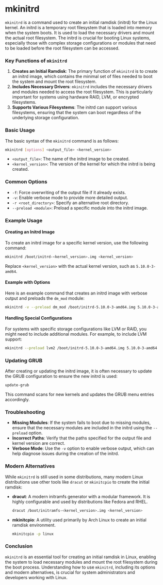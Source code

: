 # mkinitrd

`mkinitrd` is a command used to create an initial ramdisk (initrd) for the Linux kernel. An initrd is a temporary root filesystem that is loaded into memory when the system boots. It is used to load the necessary drivers and mount the actual root filesystem. The initrd is crucial for booting Linux systems, especially those with complex storage configurations or modules that need to be loaded before the root filesystem can be accessed.

### Key Functions of `mkinitrd`

1. **Creates an Initial Ramdisk**: The primary function of `mkinitrd` is to create an initrd image, which contains the minimal set of files needed to boot the system and mount the root filesystem.
2. **Includes Necessary Drivers**: `mkinitrd` includes the necessary drivers and modules needed to access the root filesystem. This is particularly important for systems using hardware RAID, LVM, or encrypted filesystems.
3. **Supports Various Filesystems**: The initrd can support various filesystems, ensuring that the system can boot regardless of the underlying storage configuration.

### Basic Usage

The basic syntax of the `mkinitrd` command is as follows:

```bash
mkinitrd [options] <output_file> <kernel_version>
```

- `<output_file>`: The name of the initrd image to be created.
- `<kernel_version>`: The version of the kernel for which the initrd is being created.

### Common Options

- `-f`: Force overwriting of the output file if it already exists.
- `-v`: Enable verbose mode to provide more detailed output.
- `-r <root_directory>`: Specify an alternative root directory.
- `--preload <module>`: Preload a specific module into the initrd image.

### Example Usage

#### Creating an Initrd Image

To create an initrd image for a specific kernel version, use the following command:

```bash
mkinitrd /boot/initrd-<kernel_version>.img <kernel_version>
```

Replace `<kernel_version>` with the actual kernel version, such as `5.10.0-3-amd64`.

#### Example with Options

Here is an example command that creates an initrd image with verbose output and preloads the `dm_mod` module:

```bash
mkinitrd -v --preload dm_mod /boot/initrd-5.10.0-3-amd64.img 5.10.0-3-amd64
```

#### Handling Special Configurations

For systems with specific storage configurations like LVM or RAID, you might need to include additional modules. For example, to include LVM support:

```bash
mkinitrd --preload lvm2 /boot/initrd-5.10.0-3-amd64.img 5.10.0-3-amd64
```

### Updating GRUB

After creating or updating the initrd image, it is often necessary to update the GRUB configuration to ensure the new initrd is used:

```bash
update-grub
```

This command scans for new kernels and updates the GRUB menu entries accordingly.

### Troubleshooting

- **Missing Modules**: If the system fails to boot due to missing modules, ensure that the necessary modules are included in the initrd using the `--preload` option.
- **Incorrect Paths**: Verify that the paths specified for the output file and kernel version are correct.
- **Verbose Mode**: Use the `-v` option to enable verbose output, which can help diagnose issues during the creation of the initrd.

### Modern Alternatives

While `mkinitrd` is still used in some distributions, many modern Linux distributions use other tools like `dracut` or `mkinitcpio` to create the initial ramdisk:

- **dracut**: A modern initramfs generator with a modular framework. It is highly configurable and used by distributions like Fedora and RHEL.
  ```bash
  dracut /boot/initramfs-<kernel_version>.img <kernel_version>
  ```

- **mkinitcpio**: A utility used primarily by Arch Linux to create an initial ramdisk environment.
  ```bash
  mkinitcpio -p linux
  ```

### Conclusion

`mkinitrd` is an essential tool for creating an initial ramdisk in Linux, enabling the system to load necessary modules and mount the root filesystem during the boot process. Understanding how to use `mkinitrd`, including its options and modern alternatives, is crucial for system administrators and developers working with Linux.
